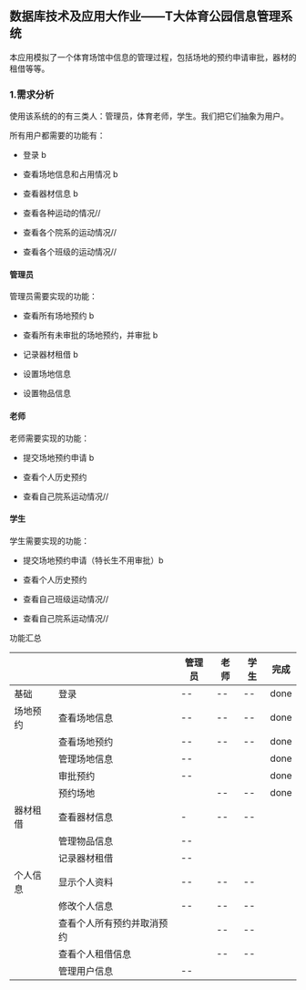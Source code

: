 ## 数据库技术及应用大作业——T大体育公园信息管理系统

本应用模拟了一个体育场馆中信息的管理过程，包括场地的预约申请审批，器材的租借等等。

### 1.需求分析

使用该系统的的有三类人：管理员，体育老师，学生。我们把它们抽象为用户。

所有用户都需要的功能有：

* 登录 b 

* 查看场地信息和占用情况 b

* 查看器材信息 b

* 查看各种运动的情况//

* 查看各个院系的运动情况//

* 查看各个班级的运动情况//

#### 管理员

管理员需要实现的功能：

* 查看所有场地预约 b

* 查看所有未审批的场地预约，并审批 b

* 记录器材租借 b

* 设置场地信息 

* 设置物品信息

#### 老师

老师需要实现的功能：

* 提交场地预约申请 b

* 查看个人历史预约

* 查看自己院系运动情况//

#### 学生

学生需要实现的功能：

- 提交场地预约申请（特长生不用审批）b

- 查看个人历史预约

- 查看自己班级运动情况//

- 查看自己院系运动情况//

功能汇总

|      |               | 管理员 | 老师  | 学生  | 完成   |
| ---- | ------------- | --- | --- | --- | ---- |
| 基础   | 登录            | --  | --  | --  | done |
| 场地预约 | 查看场地信息        | --  | --  | --  | done |
|      | 查看场地预约        | --  | --  | --  | done |
|      | 管理场地信息        | --  |     |     | done |
|      | 审批预约          | --  |     |     | done |
|      | 预约场地          |     | --  | --  | done |
| 器材租借 | 查看器材信息        | -   | --  | --  |      |
|      | 管理物品信息        | --  |     |     |      |
|      | 记录器材租借        | --  |     |     |      |
| 个人信息 | 显示个人资料        | --  | --  | --  |      |
|      | 修改个人信息        | --  | --  | --  |      |
|      | 查看个人所有预约并取消预约 |     | --  | --  |      |
|      | 查看个人租借信息      |     | --  | --  |      |
|      | 管理用户信息        | --  |     |     |      |
